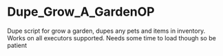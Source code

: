 # Dupe_Grow_A_GardenOP
Dupe script for grow a garden, dupes any pets and items in inventory. Works on all executors supported. Needs some time to load though so be patient
